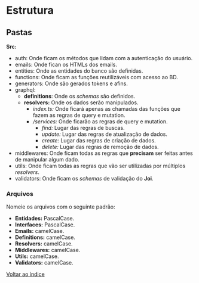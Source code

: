 # Estrutura

## Pastas

**Src:**

- auth: Onde ficam os métodos que lidam com a autenticação do usuário.
- emails: Onde fican os HTMLs dos emails.
- entities: Onde as entidades do banco são definidas.
- functions: Onde ficam as funções reutilizáveis com acesso ao BD.
- generators: Onde são gerados tokens e afins.
- graphql:
  - **definitions**: Onde os _schemas_ são definidos.
  - **resolvers:** Onde os dados serão manipulados.
    - _index.ts:_ Onde ficará apenas as chamadas das funções que fazem as regras de query e mutation.
    - _/services:_ Onde ficarão as regras de query e mutation.
      - _find:_ Lugar das regras de buscas.
      - _update:_ Lugar das regras de atualização de dados.
      - _create:_ Lugar das regras de criação de dados.
      - _delete:_ Lugar das regras de remoção de dados.
- middlewares: Onde ficam todas as regras que **precisam** ser feitas antes de manipular algum dado.
- utils: Onde ficam todas as regras que vão ser utilizadas por múltiplos _resolvers_.
- validators: Onde ficam os _schemas_ de validação do **Joi**.

### Arquivos

Nomeie os arquivos com o seguinte padrão:

- **Entidades:** PascalCase.
- **Interfaces:** PascalCase.
- **Emails:** camelCase.
- **Definitions:** camelCase.
- **Resolvers:** camelCase.
- **Middlewares:** camelCase.
- **Utils:**  camelCase.
- **Validators:** camelCase.

[Voltar ao índice](../README.md)

